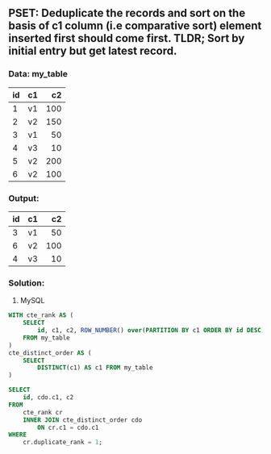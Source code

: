 ## PSET: Deduplicate the records and sort on the basis of c1 column (i.e comparative sort) element inserted first should come first. TLDR; Sort by initial entry but get latest record.

### Data: my_table
| id          | c1        | c2      |
| :---        |  :----:   |  ---:   |
| 1           |     v1    | 100     |
|2            |     v2    | 150     |
|3            |     v1    | 50      |
|4            |     v3    | 10      |
|5            |     v2    | 200     |
|6            |     v2    | 100     |

### Output:
| id          | c1        | c2      |
| :---        |  :----:   |  ---:   |
|      3      |     v1    |    50   |
|      6      |     v2    |   100   |
|      4      |     v3    |    10   |


### Solution:
1. MySQL
```SQL
WITH cte_rank AS (
    SELECT
        id, c1, c2, ROW_NUMBER() over(PARTITION BY c1 ORDER BY id DESC) as duplicate_rank
    FROM my_table
)
cte_distinct_order AS (
    SELECT
        DISTINCT(c1) AS c1 FROM my_table
)

SELECT 
	id, cdo.c1, c2
FROM
	cte_rank cr
    INNER JOIN cte_distinct_order cdo
        ON cr.c1 = cdo.c1 
WHERE
	cr.duplicate_rank = 1;
```


